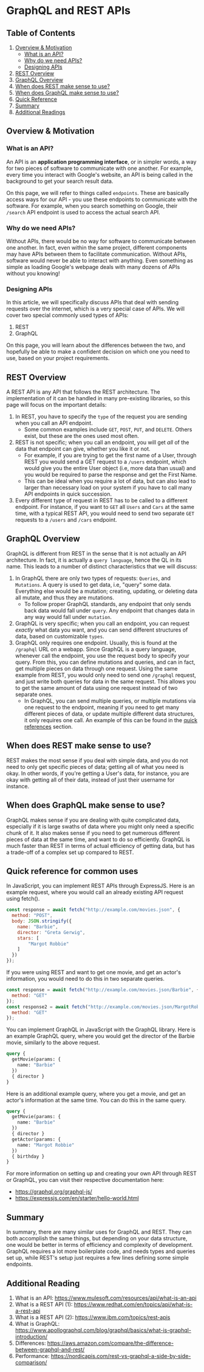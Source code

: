 # GraphQL and REST APIs

## Table of Contents
1. [Overview & Motivation](#overview--motivation)
    - [What is an API?](#what-is-an-api)
    - [Why do we need APIs?](#why-do-we-need-apis)
    - [Designing APIs](#designing-apis)
2. [REST Overview](#rest-overview)
3. [GraphQL Overview](#graphql-overview)
4. [When does REST make sense to use?](#when-does-rest-make-sense-to-use)
5. [When does GraphQL make sense to use?](#when-does-graphql-make-sense-to-use)
6. [Quick Reference](#quick-reference-for-common-uses)
7. [Summary](#summary)
8. [Additional Readings](#additional-reading)

## Overview & Motivation
### What is an API?
An API is an **application programming interface**, or in simpler words, a way for two pieces of software to communicate with one another. For example, every time you interact with Google's website, an API is being called in the background to get your search result data.

On this page, we will refer to things called `endpoints`. These are basically access ways for our API - you use these endpoints to communicate with the software. For example, when you search something on Google, their `/search` API endpoint is used to access the actual search API.

### Why do we need APIs?
Without APIs, there would be no way for software to communicate between one another. In fact, even within the same project, different components may have APIs between them to facilitate communication. Without APIs, software would never be able to interact with anything. Even something as simple as loading Google's webpage deals with many dozens of APIs without you knowing! 

### Designing APIs
In this article, we will specifically discuss APIs that deal with sending requests over the internet, which is a very special case of APIs. We will cover two special commonly used types of APIs:
1. REST
2. GraphQL 

On this page, you will learn about the differences between the two, and hopefully be able to make a confident decision on which one you need to use, based on your project requirements. 

## REST Overview
A REST API is any API that follows the REST architecture. The implementation of it can be handled in many pre-existing libraries, so this page will focus on the important details:
1. In REST, you have to specify the `type` of the request you are sending when you call an API endpoint.
    + Some common examples include `GET`, `POST`, `PUT`, and `DELETE`. Others exist, but these are the ones used most often.
2. REST is not specific; when you call an endpoint, you will get *all* of the data that endpoint can give, whether you like it or not.
    + For example, if you are trying to get the first name of a User, through REST you would send a GET request to a `/users` endpoint, which would give you the entire User object (i.e, more data than usual) and you would be required to parse the response and get the First Name.
    + This can be ideal when you require a lot of data, but can also lead to larger than necessary load on your system if you have to call many API endpoints in quick succession.
3. Every different type of request in REST has to be called to a different endpoint. For instance, if you want to `GET` all `Users` and `Cars` at the same time, with a typical REST API, you would need to send two separate `GET` requests to a `/users` and `/cars` endpoint.


## GraphQL Overview
GraphQL is different from REST in the sense that it is not actually an API architecture. In fact, it is actually a `query language`, hence the QL in its name. This leads to a number of distinct characteristics that we will discuss:
1. In GraphQL there are only two types of requests: `Queries`, and `Mutations`. A query is used to get data, i.e, "query" some data. Everything else would be a mutation; creating, updating, or deleting data all mutate, and thus they are mutations.
    + To follow proper GraphQL standards, any endpoint that only sends back data would fall under `query`. Any endpoint that changes data in any way would fall under `mutation`.
2. GraphQL is very specific; when you call an endpoint, you can request *exactly* what data you want, and you can send different structures of data, based on customizable `types`.
3. GraphQL only requires one endpoint. Usually, this is found at the `/graphql` URL on a webapp. Since GraphQL is a query language, whenever call the endpoint, you use the request body to specify your query. From this, you can define mutations and queries, and can in fact, get multiple pieces on data through one request. Using the same example from REST, you would only need to send one `/graphql` request, and just write both queries for data in the same request. This allows you to get the same amount of data using one request instead of two separate ones.
    + In GraphQL, you can send multiple queries, or multiple mutations via one request to the endpoint, meaning if you need to get many different pieces of data, or update multiple different data structures, it only requires one call. An example of this can be found in the [quick references](#quick-reference-for-common-uses) section.


## When does REST make sense to use?
REST makes the most sense if you deal with simple data, and you do not need to only get specific pieces of data; getting all of what you need is okay. In other words, if you're getting a User's data, for instance, you are okay with getting all of their data, instead of just their username for instance.

## When does GraphQL make sense to use?
GraphQL makes sense if you are dealing with quite complicated data, especially if it is large swaths of data where you might only need a specific chunk of it. It also makes sense if you need to get numerous different pieces of data at the same time, and want to do so efficiently. GraphQL is much faster than REST in terms of actual efficiency of getting data, but has a trade-off of a complex set up compared to REST.


## Quick reference for common uses
In JavaScript, you can implement REST APIs through ExpressJS. Here is an example request, where you would call an already existing API request using fetch(). 
```javascript
const response = await fetch("http://example.com/movies.json", {
  method: "POST",
  body: JSON.stringify({
    name: "Barbie",
    director: "Greta Gerwig",
    stars: [
        "Margot Robbie"
    ]
  })
});
```

If you were using REST and want to get one movie, and get an actor's information, you would need to do this in two separate queries. 

```javascript
const response = await fetch("http://example.com/movies.json/Barbie", {
  method: "GET"
});
const response2 = await fetch("http://example.com/movies.json/MargotRobbie", {
  method: "GET"
});
```

You can implement GraphQL in JavaScript with the GraphQL library. Here is an example GraphQL query, where you would get the director of the Barbie movie, similarly to the above request.
```graphql
query {
  getMovie(params: {
    name: "Barbie"
  }) 
  { director }
}
```

Here is an additional example query, where you get a movie, and get an actor's information at the same time. You can do this in the same query.

```graphql
query {
  getMovie(params: {
    name: "Barbie"
  }) 
  { director }
  getActor(params: {
    name: "Margot Robbie"
  })
  { birthday }
}

```

For more information on setting up and creating your own API through REST or GraphQL, you can visit their respective documentation here:
- https://graphql.org/graphql-js/
- https://expressjs.com/en/starter/hello-world.html

## Summary
In summary, there are many similar uses for GraphQL and REST. They can both accomplish the same things, but depending on your data structure, one would be better in terms of efficiency and complexity of development. GraphQL requires a lot more boilerplate code, and needs types and queries set up, while REST's setup just requires a few lines defining some simple endpoints.


## Additional Reading
1. What is an API: https://www.mulesoft.com/resources/api/what-is-an-api
2. What is a REST API (1): https://www.redhat.com/en/topics/api/what-is-a-rest-api
3. What is a REST API (2): https://www.ibm.com/topics/rest-apis
4. What is GraphQL: https://www.apollographql.com/blog/graphql/basics/what-is-graphql-introduction/
5. Differences: https://aws.amazon.com/compare/the-difference-between-graphql-and-rest/
6. Performance: https://nordicapis.com/rest-vs-graphql-a-side-by-side-comparison/